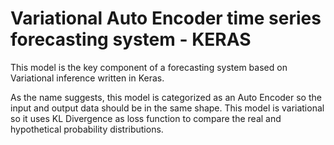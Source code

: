 # Variational Auto Encoder time series forecasting system - KERAS

This model is the key component of a forecasting system based on Variational inference written in Keras. 

As the name suggests, this model is categorized as an Auto Encoder so the input and output data should be in the same shape.  This model is variational so it uses KL Divergence as loss function to compare the real and hypothetical probability distributions.